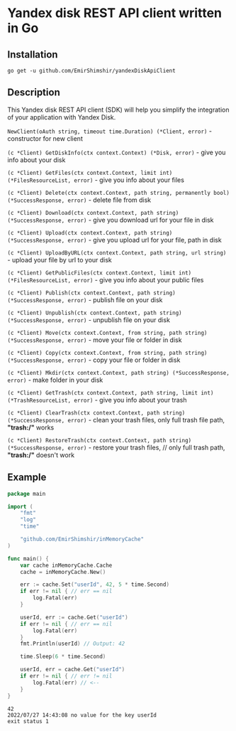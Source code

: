 # Yandex disk REST API client written in Go

## Installation

```
go get -u github.com/EmirShimshir/yandexDiskApiClient
```

## Description
This Yandex disk REST API client (SDK) will help you simplify the integration of your application with Yandex Disk.

```NewClient(oAuth string, timeout time.Duration) (*Client, error)``` - constructor for new client

```(c *Client) GetDiskInfo(ctx context.Context) (*Disk, error)``` - give you info about your disk

```(c *Client) GetFiles(ctx context.Context, limit int) (*FilesResourceList, error)``` - give you info about your files

```(c *Client) Delete(ctx context.Context, path string, permanently bool) (*SuccessResponse, error)``` - delete file from disk

```(c *Client) Download(ctx context.Context, path string) (*SuccessResponse, error)``` - give you download url for your file in disk

```(c *Client) Upload(ctx context.Context, path string) (*SuccessResponse, error)``` - give you upload url for your file, path in disk

```(c *Client) UploadByURL(ctx context.Context, path string, url string)``` - upload your file by url to your disk

```(c *Client) GetPublicFiles(ctx context.Context, limit int) (*FilesResourceList, error)``` - give you info about your public files

```(c *Client) Publish(ctx context.Context, path string) (*SuccessResponse, error)``` - publish file on your disk

```(c *Client) Unpublish(ctx context.Context, path string) (*SuccessResponse, error)``` - unpublish file on your disk

```(c *Client) Move(ctx context.Context, from string, path string) (*SuccessResponse, error)``` - move your file or folder in disk

```(c *Client) Copy(ctx context.Context, from string, path string) (*SuccessResponse, error)``` - copy your file or folder in disk

```(c *Client) Mkdir(ctx context.Context, path string) (*SuccessResponse, error)``` - make folder in your disk

```(c *Client) GetTrash(ctx context.Context, path string, limit int) (*TrashResourceList, error)``` - give you info about your trash

```(c *Client) ClearTrash(ctx context.Context, path string) (*SuccessResponse, error)``` - clean your trash files, only full trash file path, __"trash:/"__ works

```(c *Client) RestoreTrash(ctx context.Context, path string) (*SuccessResponse, error)``` - restore your trash files, // only full trash path, __"trash:/"__ doesn't work
## Example

```go
package main

import (
	"fmt"
	"log"
	"time"

	"github.com/EmirShimshir/inMemoryCache"
)

func main() {
	var cache inMemoryCache.Cache
	cache = inMemoryCache.New()

	err := cache.Set("userId", 42, 5 * time.Second)
	if err != nil { // err == nil
		log.Fatal(err)
	}

	userId, err := cache.Get("userId")
	if err != nil { // err == nil
		log.Fatal(err)
	}
	fmt.Println(userId) // Output: 42

	time.Sleep(6 * time.Second)

	userId, err = cache.Get("userId")
	if err != nil { // err != nil
		log.Fatal(err) // <--
	}
}

```

```
42
2022/07/27 14:43:08 no value for the key userId
exit status 1
```
